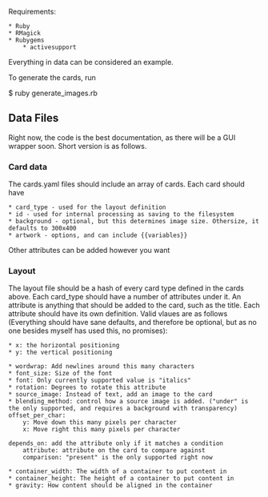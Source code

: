 Requirements:

    * Ruby
    * RMagick
    * Rubygems
        * activesupport

Everything in data can be considered an example.

To generate the cards, run

$ ruby generate_images.rb


## Data Files
Right now, the code is the best documentation, as there will be a GUI wrapper
soon. Short version is as follows.

### Card data
The cards.yaml files should include an array of cards. Each card should have

    * card_type - used for the layout definition
    * id - used for internal processing as saving to the filesystem
    * background - optional, but this determines image size. Othersize, it defaults to 300x400
    * artwork - options, and can include {{variables}}

Other attributes can be added however you want

### Layout
The layout file should be a hash of every card type defined in the cards above.
Each card_type should have a number of attributes under it. An attribute is
anything that should be added to the card, such as the title. Each attribute
should have its own definition. Valid vlaues are as follows (Everything should
have sane defaults, and therefore be optional, but as no one besides myself has
used this, no promises):

    * x: the horizontal positioning
    * y: the vertical positioning

    * wordwrap: Add newlines around this many characters
    * font_size: Size of the font
    * font: Only currently supported value is "italics"
    * rotation: Degrees to rotate this attribute
    * source_image: Instead of text, add an image to the card
    * blending_method: control how a source image is added. ("under" is the only supported, and requires a background with transparency)
    offset_per_char:
        y: Move down this many pixels per character
        x: Move right this many pixels per character

    depends_on: add the attribute only if it matches a condition
        attribute: attribute on the card to compare against
        comparison: "present" is the only supported right now

    * container_width: The width of a container to put content in
    * container_height: The height of a container to put content in
    * gravity: How content should be aligned in the container


